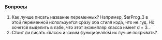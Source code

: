 ### Вопросы
1. Как лучше писать название переменных?
Например, $arProg_3 в этой переменной используется сразу оба стиля кода, что не гуд. Но хочется выделить в лабе, что этот экземпляр класса имеет d = 3..
2. Стоит ли писать классы и каким функционалом их лучше покрывать?